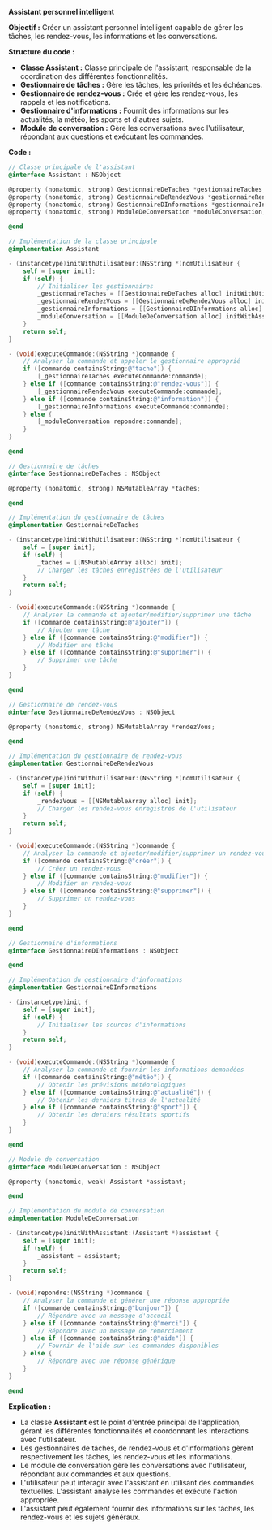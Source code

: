 **Assistant personnel intelligent**

**Objectif :** Créer un assistant personnel intelligent capable de gérer les tâches, les rendez-vous, les informations et les conversations.

**Structure du code :**

* **Classe Assistant :** Classe principale de l'assistant, responsable de la coordination des différentes fonctionnalités.
* **Gestionnaire de tâches :** Gère les tâches, les priorités et les échéances.
* **Gestionnaire de rendez-vous :** Crée et gère les rendez-vous, les rappels et les notifications.
* **Gestionnaire d'informations :** Fournit des informations sur les actualités, la météo, les sports et d'autres sujets.
* **Module de conversation :** Gère les conversations avec l'utilisateur, répondant aux questions et exécutant les commandes.

**Code :**

```objective-c
// Classe principale de l'assistant
@interface Assistant : NSObject

@property (nonatomic, strong) GestionnaireDeTaches *gestionnaireTaches;
@property (nonatomic, strong) GestionnaireDeRendezVous *gestionnaireRendezVous;
@property (nonatomic, strong) GestionnaireDInformations *gestionnaireInformations;
@property (nonatomic, strong) ModuleDeConversation *moduleConversation;

@end

// Implémentation de la classe principale
@implementation Assistant

- (instancetype)initWithUtilisateur:(NSString *)nomUtilisateur {
    self = [super init];
    if (self) {
        // Initialiser les gestionnaires
        _gestionnaireTaches = [[GestionnaireDeTaches alloc] initWithUtilisateur:nomUtilisateur];
        _gestionnaireRendezVous = [[GestionnaireDeRendezVous alloc] initWithUtilisateur:nomUtilisateur];
        _gestionnaireInformations = [[GestionnaireDInformations alloc] init];
        _moduleConversation = [[ModuleDeConversation alloc] initWithAssistant:self];
    }
    return self;
}

- (void)executeCommande:(NSString *)commande {
    // Analyser la commande et appeler le gestionnaire approprié
    if ([commande containsString:@"tache"]) {
        [_gestionnaireTaches executeCommande:commande];
    } else if ([commande containsString:@"rendez-vous"]) {
        [_gestionnaireRendezVous executeCommande:commande];
    } else if ([commande containsString:@"information"]) {
        [_gestionnaireInformations executeCommande:commande];
    } else {
        [_moduleConversation repondre:commande];
    }
}

@end

// Gestionnaire de tâches
@interface GestionnaireDeTaches : NSObject

@property (nonatomic, strong) NSMutableArray *taches;

@end

// Implémentation du gestionnaire de tâches
@implementation GestionnaireDeTaches

- (instancetype)initWithUtilisateur:(NSString *)nomUtilisateur {
    self = [super init];
    if (self) {
        _taches = [[NSMutableArray alloc] init];
        // Charger les tâches enregistrées de l'utilisateur
    }
    return self;
}

- (void)executeCommande:(NSString *)commande {
    // Analyser la commande et ajouter/modifier/supprimer une tâche
    if ([commande containsString:@"ajouter"]) {
        // Ajouter une tâche
    } else if ([commande containsString:@"modifier"]) {
        // Modifier une tâche
    } else if ([commande containsString:@"supprimer"]) {
        // Supprimer une tâche
    }
}

@end

// Gestionnaire de rendez-vous
@interface GestionnaireDeRendezVous : NSObject

@property (nonatomic, strong) NSMutableArray *rendezVous;

@end

// Implémentation du gestionnaire de rendez-vous
@implementation GestionnaireDeRendezVous

- (instancetype)initWithUtilisateur:(NSString *)nomUtilisateur {
    self = [super init];
    if (self) {
        _rendezVous = [[NSMutableArray alloc] init];
        // Charger les rendez-vous enregistrés de l'utilisateur
    }
    return self;
}

- (void)executeCommande:(NSString *)commande {
    // Analyser la commande et ajouter/modifier/supprimer un rendez-vous
    if ([commande containsString:@"créer"]) {
        // Créer un rendez-vous
    } else if ([commande containsString:@"modifier"]) {
        // Modifier un rendez-vous
    } else if ([commande containsString:@"supprimer"]) {
        // Supprimer un rendez-vous
    }
}

@end

// Gestionnaire d'informations
@interface GestionnaireDInformations : NSObject

@end

// Implémentation du gestionnaire d'informations
@implementation GestionnaireDInformations

- (instancetype)init {
    self = [super init];
    if (self) {
        // Initialiser les sources d'informations
    }
    return self;
}

- (void)executeCommande:(NSString *)commande {
    // Analyser la commande et fournir les informations demandées
    if ([commande containsString:@"météo"]) {
        // Obtenir les prévisions météorologiques
    } else if ([commande containsString:@"actualité"]) {
        // Obtenir les derniers titres de l'actualité
    } else if ([commande containsString:@"sport"]) {
        // Obtenir les derniers résultats sportifs
    }
}

@end

// Module de conversation
@interface ModuleDeConversation : NSObject

@property (nonatomic, weak) Assistant *assistant;

@end

// Implémentation du module de conversation
@implementation ModuleDeConversation

- (instancetype)initWithAssistant:(Assistant *)assistant {
    self = [super init];
    if (self) {
        _assistant = assistant;
    }
    return self;
}

- (void)repondre:(NSString *)commande {
    // Analyser la commande et générer une réponse appropriée
    if ([commande containsString:@"bonjour"]) {
        // Répondre avec un message d'accueil
    } else if ([commande containsString:@"merci"]) {
        // Répondre avec un message de remerciement
    } else if ([commande containsString:@"aide"]) {
        // Fournir de l'aide sur les commandes disponibles
    } else {
        // Répondre avec une réponse générique
    }
}

@end
```

**Explication :**

* La classe **Assistant** est le point d'entrée principal de l'application, gérant les différentes fonctionnalités et coordonnant les interactions avec l'utilisateur.
* Les gestionnaires de tâches, de rendez-vous et d'informations gèrent respectivement les tâches, les rendez-vous et les informations.
* Le module de conversation gère les conversations avec l'utilisateur, répondant aux commandes et aux questions.
* L'utilisateur peut interagir avec l'assistant en utilisant des commandes textuelles. L'assistant analyse les commandes et exécute l'action appropriée.
* L'assistant peut également fournir des informations sur les tâches, les rendez-vous et les sujets généraux.